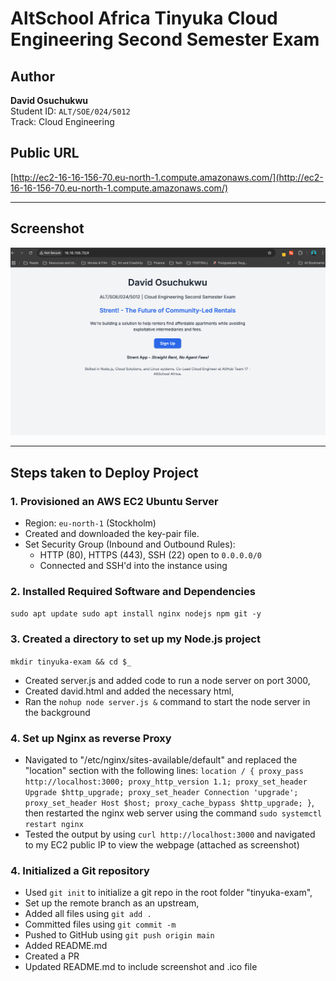 # AltSchool Africa Tinyuka Cloud Engineering Second Semester Exam

## Author
**David Osuchukwu**  
Student ID: `ALT/SOE/024/5012`  
Track: Cloud Engineering  

## Public URL

[http://ec2-16-16-156-70.eu-north-1.compute.amazonaws.com/](http://ec2-16-16-156-70.eu-north-1.compute.amazonaws.com/)

---

## Screenshot

![Screenshot](./screenshot.png)

---

## Steps taken to Deploy Project

### 1. Provisioned an AWS EC2 Ubuntu Server
- Region: `eu-north-1` (Stockholm)
- Created and downloaded the key-pair file.
- Set Security Group (Inbound and Outbound Rules):
  - HTTP (80), HTTPS (443), SSH (22) open to `0.0.0.0/0`
  - Connected and SSH'd into the instance using 

### 2. Installed Required Software and Dependencies
`sudo apt update
sudo apt install nginx nodejs npm git -y`

### 3. Created a directory to set up my Node.js project
`mkdir tinyuka-exam && cd $_`
- Created server.js and added code to run a node server on port 3000,
- Created david.html and added the necessary html,
- Ran the `nohup node server.js &` command to start the node server in the background

### 4. Set up Nginx as reverse Proxy
- Navigated to "/etc/nginx/sites-available/default" and replaced the "location" section with the following lines:
`location / {
        proxy_pass http://localhost:3000;
        proxy_http_version 1.1;
        proxy_set_header Upgrade $http_upgrade;
        proxy_set_header Connection 'upgrade';
        proxy_set_header Host $host;
        proxy_cache_bypass $http_upgrade;
    }`,
  then restarted the nginx web server using the command `sudo systemctl restart nginx`
- Tested the output by using `curl http://localhost:3000` and navigated to my EC2 public IP to view the webpage (attached as screenshot)
  
### 4. Initialized a Git repository
- Used `git init` to initialize a git repo in the root folder "tinyuka-exam",
- Set up the remote branch as an upstream,
- Added all files using `git add .`
- Committed files using `git commit -m`
- Pushed to GitHub using `git push origin main`
- Added README.md
- Created a PR
- Updated README.md to include screenshot and .ico file
